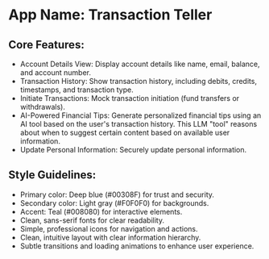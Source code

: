 # **App Name**: Transaction Teller

## Core Features:

- Account Details View: Display account details like name, email, balance, and account number.
- Transaction History: Show transaction history, including debits, credits, timestamps, and transaction type.
- Initiate Transactions: Mock transaction initiation (fund transfers or withdrawals).
- AI-Powered Financial Tips: Generate personalized financial tips using an AI tool based on the user's transaction history. This LLM "tool" reasons about when to suggest certain content based on available user information.
- Update Personal Information: Securely update personal information.

## Style Guidelines:

- Primary color: Deep blue (#00308F) for trust and security.
- Secondary color: Light gray (#F0F0F0) for backgrounds.
- Accent: Teal (#008080) for interactive elements.
- Clean, sans-serif fonts for clear readability.
- Simple, professional icons for navigation and actions.
- Clean, intuitive layout with clear information hierarchy.
- Subtle transitions and loading animations to enhance user experience.